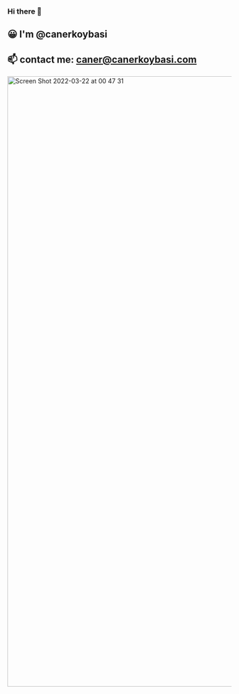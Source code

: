 ### Hi there 👋

## 😀 I'm @canerkoybasi
## 📫 contact me: caner@canerkoybasi.com

<img width="1372" alt="Screen Shot 2022-03-22 at 00 47 31" src="https://user-images.githubusercontent.com/100115055/159369098-1d518fcb-0f45-413f-b5e3-8bd2aa6e483c.png">

